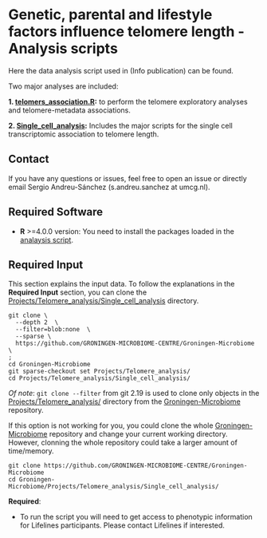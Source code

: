 # Genetic, parental and lifestyle factors influence telomere length - Analysis scripts

Here the data analysis script used in (Info publication) can be found.

Two major analyses are included:


**1. [telomers_association.R](Projects/Telomere_analysis/telomers_association.R):** to perform the telomere exploratory analyses and telomere-metadata associations. 

**2. [Single_cell_analysis](Projects/Telomere_analysis/Single_cell_analysis/):** Includes the major scripts for the single cell transcriptomic association to telomere length. 


## Contact
If you have any questions or issues, feel free to open an issue or directly email Sergio Andreu-Sánchez (s.andreu.sanchez at umcg.nl). 


## Required Software
* **R** >=4.0.0 version: You need to install the packages loaded in the [analaysis script](telomers_association.R).



## Required Input
This section explains the input data. To follow the explanations in the **Required Input** section, you can clone the  [Projects/Telomere_analysis/Single_cell_analysis](Projects/Telomere_analysis/) directory.  

```
git clone \
  --depth 2  \
  --filter=blob:none  \
  --sparse \
  https://github.com/GRONINGEN-MICROBIOME-CENTRE/Groningen-Microbiome \
;
cd Groningen-Microbiome
git sparse-checkout set Projects/Telomere_analysis/
cd Projects/Telomere_analysis/Single_cell_analysis/
```

*Of note*: `git clone --filter` from git 2.19 is used to clone only objects in the [Projects/Telomere_analysis/](Projects/Telomere_analysis/) directory from the [Groningen-Microbiome](https://github.com/GRONINGEN-MICROBIOME-CENTRE/Groningen-Microbiome) repository.

If this option is not working for you, you could clone the whole [Groningen-Microbiome](https://github.com/GRONINGEN-MICROBIOME-CENTRE/Groningen-Microbiome) repository and change your current working directory. However, clonning the whole repository could take a larger amount of time/memory.   

```
git clone https://github.com/GRONINGEN-MICROBIOME-CENTRE/Groningen-Microbiome
cd Groningen-Microbiome/Projects/Telomere_analysis/Single_cell_analysis/
```

**Required**: 
* To run the script you will need to get access to phenotypic information for Lifelines participants. Please contact Lifelines if interested.